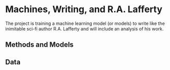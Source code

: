 # Machines, Writing, and R.A. Lafferty
The project is training a machine learning model (or models) to write like the inimitable sci-fi author R.A. Lafferty and will include an analysis of his work.  

## Methods and Models

## Data

